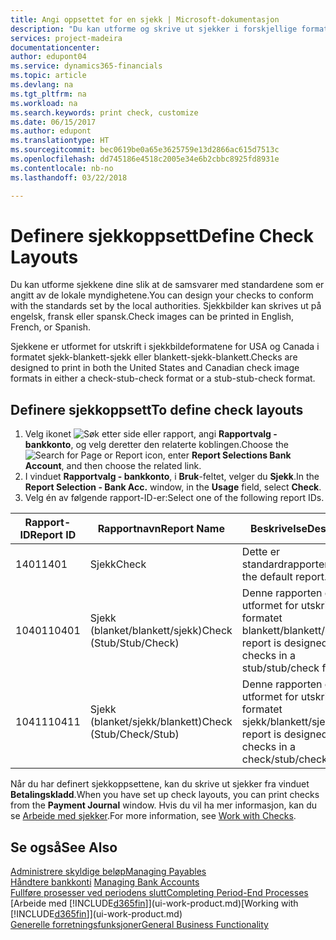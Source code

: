 ```yaml
---
title: Angi oppsettet for en sjekk | Microsoft-dokumentasjon
description: "Du kan utforme og skrive ut sjekker i forskjellige formater for å følge standarder."
services: project-madeira
documentationcenter: 
author: edupont04
ms.service: dynamics365-financials
ms.topic: article
ms.devlang: na
ms.tgt_pltfrm: na
ms.workload: na
ms.search.keywords: print check, customize
ms.date: 06/15/2017
ms.author: edupont
ms.translationtype: HT
ms.sourcegitcommit: bec0619be0a65e3625759e13d2866ac615d7513c
ms.openlocfilehash: dd745186e4518c2005e34e6b2cbbc8925fd8931e
ms.contentlocale: nb-no
ms.lasthandoff: 03/22/2018

---
```

# <a name="define-check-layouts"></a><span data-ttu-id="339b9-103">Definere sjekkoppsett</span><span class="sxs-lookup"><span data-stu-id="339b9-103">Define Check Layouts</span></span>
<span data-ttu-id="339b9-104">Du kan utforme sjekkene dine slik at de samsvarer med standardene som er angitt av de lokale myndighetene.</span><span class="sxs-lookup"><span data-stu-id="339b9-104">You can design your checks to conform with the standards set by the local authorities.</span></span> <span data-ttu-id="339b9-105">Sjekkbilder kan skrives ut på engelsk, fransk eller spansk.</span><span class="sxs-lookup"><span data-stu-id="339b9-105">Check images can be printed in English, French, or Spanish.</span></span>

<span data-ttu-id="339b9-106">Sjekkene er utformet for utskrift i sjekkbildeformatene for USA og Canada i formatet sjekk-blankett-sjekk eller blankett-sjekk-blankett.</span><span class="sxs-lookup"><span data-stu-id="339b9-106">Checks are designed to print in both the United States and Canadian check image formats in either a check-stub-check format or a stub-stub-check format.</span></span>

## <a name="to-define-check-layouts"></a><span data-ttu-id="339b9-107">Definere sjekkoppsett</span><span class="sxs-lookup"><span data-stu-id="339b9-107">To define check layouts</span></span>
1. <span data-ttu-id="339b9-108">Velg ikonet ![Søk etter side eller rapport](media/ui-search/search_small.png "Søk etter side eller rapport"), angi **Rapportvalg - bankkonto**, og velg deretter den relaterte koblingen.</span><span class="sxs-lookup"><span data-stu-id="339b9-108">Choose the ![Search for Page or Report](media/ui-search/search_small.png "Search for Page or Report icon") icon, enter **Report Selections Bank Account**, and then choose the related link.</span></span>
2. <span data-ttu-id="339b9-109">I vinduet **Rapportvalg - bankkonto**, i **Bruk**-feltet, velger du **Sjekk**.</span><span class="sxs-lookup"><span data-stu-id="339b9-109">In the **Report Selection - Bank Acc.** window, in the **Usage** field, select **Check**.</span></span>
3. <span data-ttu-id="339b9-110">Velg én av følgende rapport-ID-er:</span><span class="sxs-lookup"><span data-stu-id="339b9-110">Select one of the following report IDs.</span></span>

| <span data-ttu-id="339b9-111">Rapport-ID</span><span class="sxs-lookup"><span data-stu-id="339b9-111">Report ID</span></span> | <span data-ttu-id="339b9-112">Rapportnavn</span><span class="sxs-lookup"><span data-stu-id="339b9-112">Report Name</span></span> | <span data-ttu-id="339b9-113">Beskrivelse</span><span class="sxs-lookup"><span data-stu-id="339b9-113">Description</span></span> |
| --- | --- | --- |
| <span data-ttu-id="339b9-114">1401</span><span class="sxs-lookup"><span data-stu-id="339b9-114">1401</span></span> |<span data-ttu-id="339b9-115">Sjekk</span><span class="sxs-lookup"><span data-stu-id="339b9-115">Check</span></span> |<span data-ttu-id="339b9-116">Dette er standardrapporten.</span><span class="sxs-lookup"><span data-stu-id="339b9-116">This is the default report.</span></span> |
| <span data-ttu-id="339b9-117">10401</span><span class="sxs-lookup"><span data-stu-id="339b9-117">10401</span></span> |<span data-ttu-id="339b9-118">Sjekk (blanket/blankett/sjekk)</span><span class="sxs-lookup"><span data-stu-id="339b9-118">Check (Stub/Stub/Check)</span></span> |<span data-ttu-id="339b9-119">Denne rapporten er utformet for utskrift i formatet blankett/blankett/sjekk.</span><span class="sxs-lookup"><span data-stu-id="339b9-119">This report is designed to print checks in a stub/stub/check format.</span></span> |
| <span data-ttu-id="339b9-120">10411</span><span class="sxs-lookup"><span data-stu-id="339b9-120">10411</span></span> |<span data-ttu-id="339b9-121">Sjekk (blanket/sjekk/blankett)</span><span class="sxs-lookup"><span data-stu-id="339b9-121">Check (Stub/Check/Stub)</span></span> |<span data-ttu-id="339b9-122">Denne rapporten er utformet for utskrift i formatet sjekk/blankett/sjekk.</span><span class="sxs-lookup"><span data-stu-id="339b9-122">This report is designed to print checks in a check/stub/check format.</span></span> |

<span data-ttu-id="339b9-123">Når du har definert sjekkoppsettene, kan du skrive ut sjekker fra vinduet **Betalingskladd**.</span><span class="sxs-lookup"><span data-stu-id="339b9-123">When you have set up check layouts, you can print checks from the **Payment Journal** window.</span></span> <span data-ttu-id="339b9-124">Hvis du vil ha mer informasjon, kan du se [Arbeide med sjekker](payables-how-work-checks.md).</span><span class="sxs-lookup"><span data-stu-id="339b9-124">For more information, see [Work with Checks](payables-how-work-checks.md).</span></span>

## <a name="see-also"></a><span data-ttu-id="339b9-125">Se også</span><span class="sxs-lookup"><span data-stu-id="339b9-125">See Also</span></span>
[<span data-ttu-id="339b9-126">Administrere skyldige beløp</span><span class="sxs-lookup"><span data-stu-id="339b9-126">Managing Payables</span></span>](payables-manage-payables.md)  
<span data-ttu-id="339b9-127">[Håndtere bankkonti](bank-manage-bank-accounts.md) </span><span class="sxs-lookup"><span data-stu-id="339b9-127">[Managing Bank Accounts](bank-manage-bank-accounts.md) </span></span>  
[<span data-ttu-id="339b9-128">Fullføre prosesser ved periodens slutt</span><span class="sxs-lookup"><span data-stu-id="339b9-128">Completing Period-End Processes</span></span>](year-how-complete-period-end-processes.md)  
<span data-ttu-id="339b9-129">[Arbeide med [!INCLUDE[d365fin](includes/d365fin_md.md)]](ui-work-product.md)</span><span class="sxs-lookup"><span data-stu-id="339b9-129">[Working with [!INCLUDE[d365fin](includes/d365fin_md.md)]](ui-work-product.md)</span></span>  
[<span data-ttu-id="339b9-130">Generelle forretningsfunksjoner</span><span class="sxs-lookup"><span data-stu-id="339b9-130">General Business Functionality</span></span>](ui-across-business-areas.md)

